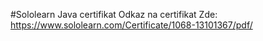 #Sololearn Java certifikat
Odkaz na certifikat Zde: https://www.sololearn.com/Certificate/1068-13101367/pdf/
